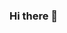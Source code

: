 ### Hi there 👋

<!--
**vrognas/vrognas** is a ✨ _special_ ✨ repository because its `README.md` (this file) appears on your GitHub profile.

Here are some ideas to get you started:

- 🔭 I’m currently working on my PhD
- 🌱 I’m currently learning R (tidyverse) and NONMEM!
- 📫 How to reach me: viktor.rognas@farmaci.uu.se
-->

